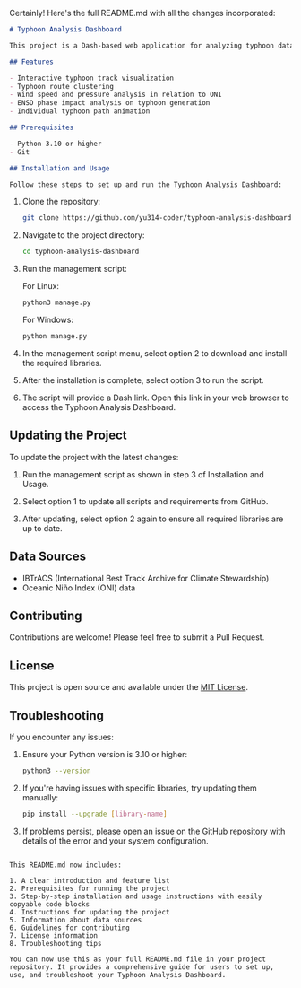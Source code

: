 Certainly! Here's the full README.md with all the changes incorporated:

```markdown
# Typhoon Analysis Dashboard

This project is a Dash-based web application for analyzing typhoon data in the West Pacific region. It provides various visualizations and analyses of typhoon tracks, wind speeds, pressures, and their relationships with the Oceanic Niño Index (ONI).

## Features

- Interactive typhoon track visualization
- Typhoon route clustering
- Wind speed and pressure analysis in relation to ONI
- ENSO phase impact analysis on typhoon generation
- Individual typhoon path animation

## Prerequisites

- Python 3.10 or higher
- Git

## Installation and Usage

Follow these steps to set up and run the Typhoon Analysis Dashboard:
```

1. Clone the repository:
   ```bash
   git clone https://github.com/yu314-coder/typhoon-analysis-dashboard.git
   ```

2. Navigate to the project directory:
   ```bash
   cd typhoon-analysis-dashboard
   ```

3. Run the management script:
   
   For Linux:
   ```bash
   python3 manage.py
   ```
   
   For Windows:
   ```bash
   python manage.py
   ```

4. In the management script menu, select option 2 to download and install the required libraries.

5. After the installation is complete, select option 3 to run the script.

6. The script will provide a Dash link. Open this link in your web browser to access the Typhoon Analysis Dashboard.

## Updating the Project

To update the project with the latest changes:

1. Run the management script as shown in step 3 of Installation and Usage.

2. Select option 1 to update all scripts and requirements from GitHub.

3. After updating, select option 2 again to ensure all required libraries are up to date.

## Data Sources

- IBTrACS (International Best Track Archive for Climate Stewardship)
- Oceanic Niño Index (ONI) data

## Contributing

Contributions are welcome! Please feel free to submit a Pull Request.

## License

This project is open source and available under the [MIT License](LICENSE).

## Troubleshooting

If you encounter any issues:

1. Ensure your Python version is 3.10 or higher:
   ```bash
   python3 --version
   ```

2. If you're having issues with specific libraries, try updating them manually:
   ```bash
   pip install --upgrade [library-name]
   ```

3. If problems persist, please open an issue on the GitHub repository with details of the error and your system configuration.
```

This README.md now includes:

1. A clear introduction and feature list
2. Prerequisites for running the project
3. Step-by-step installation and usage instructions with easily copyable code blocks
4. Instructions for updating the project
5. Information about data sources
6. Guidelines for contributing
7. License information
8. Troubleshooting tips

You can now use this as your full README.md file in your project repository. It provides a comprehensive guide for users to set up, use, and troubleshoot your Typhoon Analysis Dashboard.
